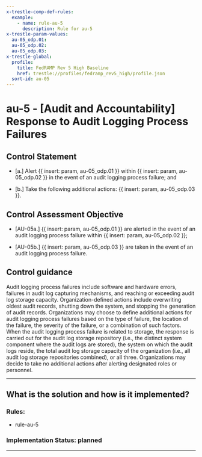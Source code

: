 ```yaml
---
x-trestle-comp-def-rules:
  example:
    - name: rule-au-5
      description: Rule for au-5
x-trestle-param-values:
  au-05_odp.01:
  au-05_odp.02:
  au-05_odp.03:
x-trestle-global:
  profile:
    title: FedRAMP Rev 5 High Baseline
    href: trestle://profiles/fedramp_rev5_high/profile.json
  sort-id: au-05
---
```


# au-5 - \[Audit and Accountability\] Response to Audit Logging Process Failures

## Control Statement

- \[a.\] Alert {{ insert: param, au-05_odp.01 }} within {{ insert: param, au-05_odp.02 }} in the event of an audit logging process failure; and

- \[b.\] Take the following additional actions: {{ insert: param, au-05_odp.03 }}.

## Control Assessment Objective

- \[AU-05a.\] {{ insert: param, au-05_odp.01 }} are alerted in the event of an audit logging process failure within {{ insert: param, au-05_odp.02 }};

- \[AU-05b.\] {{ insert: param, au-05_odp.03 }} are taken in the event of an audit logging process failure.

## Control guidance

Audit logging process failures include software and hardware errors, failures in audit log capturing mechanisms, and reaching or exceeding audit log storage capacity. Organization-defined actions include overwriting oldest audit records, shutting down the system, and stopping the generation of audit records. Organizations may choose to define additional actions for audit logging process failures based on the type of failure, the location of the failure, the severity of the failure, or a combination of such factors. When the audit logging process failure is related to storage, the response is carried out for the audit log storage repository (i.e., the distinct system component where the audit logs are stored), the system on which the audit logs reside, the total audit log storage capacity of the organization (i.e., all audit log storage repositories combined), or all three. Organizations may decide to take no additional actions after alerting designated roles or personnel.

______________________________________________________________________

## What is the solution and how is it implemented?

<!-- For implementation status enter one of: implemented, partial, planned, alternative, not-applicable -->

<!-- Note that the list of rules under ### Rules: is read-only and changes will not be captured after assembly to JSON -->

<!-- Add control implementation description here for control: au-5 -->

### Rules:

  - rule-au-5

### Implementation Status: planned

______________________________________________________________________

